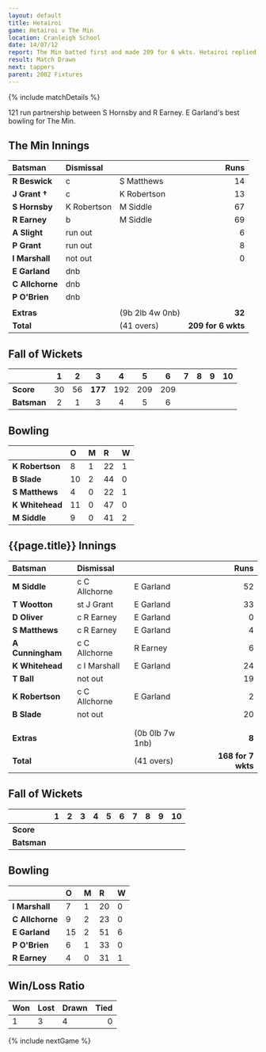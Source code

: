 ```yaml
---
layout: default
title: Hetairoi
game: Hetairoi v The Min
location: Cranleigh School
date: 14/07/12
report: The Min batted first and made 209 for 6 wkts. Hetairoi replied with 168 for 7 wkts
result: Match Drawn
next: tappers
parent: 2002 Fixtures
---
```


{% include matchDetails %}

121 run partnership between S Hornsby and R Earney. E Garland's best bowling for The Min.

## The Min Innings

| Batsman | Dismissal |  | Runs |
|:---|:---|---|---:|
| **R Beswick** | c | S Matthews | 14 |
| **J Grant &#8224;** | c | K Robertson | 13 |
| **S Hornsby** | K Robertson | M Siddle | 67 |
| **R Earney** | b | M Siddle | 69 |
| **A Slight** | run out |  | 6 |
| **P Grant** | run out |  | 8 |
| **I Marshall** | not out |  | 0 |
| **E Garland** | dnb |  |  |
| **C Allchorne** | dnb |  |  |
| **P O'Brien** | dnb |  |  |
|  |  |  |  |
| **Extras** | | (9b 2lb 4w 0nb) | **32** |
| **Total** | | (41 overs) | **209 for 6 wkts** |

## Fall of Wickets

| | 1 | 2 | 3 | 4 | 5 | 6 | 7 | 8 | 9 | 10 |
|---|:---:|:---:|:---:|:---:|:---:|:---:|:---:|:---:|:---:|:---:|
| **Score** | 30 | 56 | **177** | 192 | 209 | 209 |  |  |  |  |
| **Batsman** | 2 | 1 | 3 | 4 | 5 | 6 |  |  |  |  |

## Bowling

| | O | M | R | W |
|---|:---|:---|:---|:---|
| **K Robertson** | 8 | 1 | 22 | 1 |
| **B Slade** | 10 | 2 | 44 | 0 |
| **S Matthews** | 4 | 0 | 22 | 1 |
| **K Whitehead** | 11 | 0 | 47 | 0 |
| **M Siddle** | 9 | 0 | 41 | 2 |

## {{page.title}} Innings

| Batsman | Dismissal |  | Runs |
|:---|:---|---|---:|
| **M Siddle** | c C Allchorne | E Garland | 52 |
| **T Wootton** | st J Grant | E Garland | 33 |
| **D Oliver** | c R Earney | E Garland | 0 |
| **S Matthews** | c R Earney | E Garland | 4 |
| **A Cunningham** | c C Allchorne | R Earney | 6 |
| **K Whitehead** | c I Marshall | E Garland  | 24 |
| **T Ball** | not out |  | 19 |
| **K Robertson** | c C Allchorne | E Garland | 2 |
| **B Slade** | not out |  | 20 |
|  |  |  |  |
|  |  |  |  |
| **Extras** | | (0b 0lb 7w 1nb) | **8** |
| **Total** | | (41 overs) | **168 for 7 wkts** |

## Fall of Wickets

| | 1 | 2 | 3 | 4 | 5 | 6 | 7 | 8 | 9 | 10 |
|---|:---:|:---:|:---:|:---:|:---:|:---:|:---:|:---:|:---:|:---:|
| **Score** |  |  |  |  |  |  |  |  |  |  |
| **Batsman** |  |  |  |  |  |  |  |  |  |  |

## Bowling

| | O | M | R | W |
|---|:---|:---|:---|:---|
| **I Marshall** | 7 | 1 | 20 | 0 |
| **C Allchorne** | 9 | 2 | 23 | 0 |
| **E Garland** | 15 | 2 | 51 | 6 |
| **P O'Brien** | 6 | 1 | 33 | 0 |
| **R Earney** | 4 | 0 | 31 | 1 |

## Win/Loss Ratio

| Won | Lost | Drawn | Tied |
|:---|:---|:---|---:|
| 1 | 3 | 4 | 0 |

{% include nextGame %}